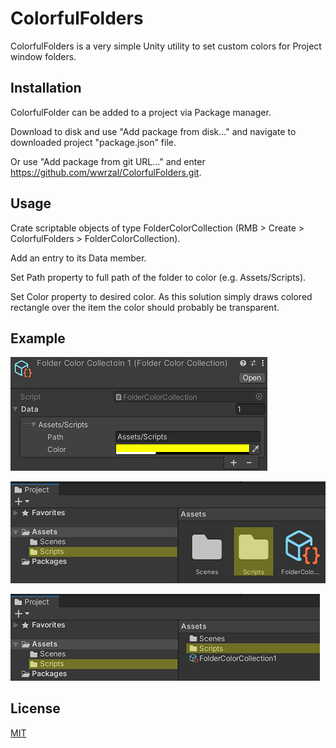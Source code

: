 # ColorfulFolders
ColorfulFolders is a very simple Unity utility to set custom colors for Project window folders.

## Installation

ColorfulFolder can be added to a project via Package manager.

Download to disk and use "Add package from disk..." and navigate to downloaded project "package.json" file.

Or use "Add package from git URL..." and enter https://github.com/wwrzal/ColorfulFolders.git.
## Usage

Crate scriptable objects of type FolderColorCollection (RMB > Create > ColorfulFolders > FolderColorCollection).

Add an entry to its Data member.

Set Path property to full path of the folder to color (e.g. Assets/Scripts).

Set Color property to desired color. As this solution simply draws colored rectangle over the item the color should probably be transparent.

## Example

![Alt text](config.png?raw=true "FolderColorCollection")

![Alt text](result1.png?raw=true "Result")

![Alt text](result2.png?raw=true "Result")

## License 
[MIT](https://choosealicense.com/licenses/mit/)